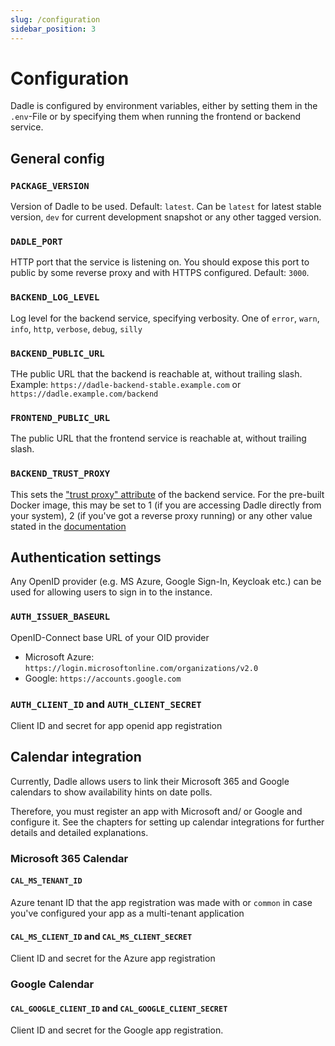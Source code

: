 ```yaml
---
slug: /configuration
sidebar_position: 3
---
```


# Configuration

Dadle is configured by environment variables, either by setting them in the `.env`-File or by specifying them when running the frontend or backend service.

## General config

### `PACKAGE_VERSION`

Version of Dadle to be used. Default: `latest`. Can be `latest` for latest stable version, `dev` for current development snapshot or any other tagged version.

### `DADLE_PORT`

HTTP port that the service is listening on. You should expose this port to public by some reverse proxy and with HTTPS configured. Default: `3000`.

### `BACKEND_LOG_LEVEL`

Log level for the backend service, specifying verbosity. One of `error`, `warn`, `info`, `http`, `verbose`, `debug`, `silly`

### `BACKEND_PUBLIC_URL`

THe public URL that the backend is reachable at, without trailing slash. Example: `https://dadle-backend-stable.example.com` or `https://dadle.example.com/backend`

### `FRONTEND_PUBLIC_URL`

The public URL that the frontend service is reachable at, without trailing slash.

### `BACKEND_TRUST_PROXY`

This sets the ["trust proxy" attribute](https://expressjs.com/guide/behind-proxies.html) of the backend service. For the pre-built Docker image, this may be set to 1 (if you are accessing Dadle directly from your system), 2 (if you've got a reverse proxy running) or any other value stated in the [documentation](https://expressjs.com/guide/behind-proxies.html)

## Authentication settings

Any OpenID provider (e.g. MS Azure, Google Sign-In, Keycloak etc.) can be used for allowing users to sign in to the instance.

### `AUTH_ISSUER_BASEURL`

OpenID-Connect base URL of your OID provider

- Microsoft Azure: `https://login.microsoftonline.com/organizations/v2.0`
- Google: `https://accounts.google.com`

### `AUTH_CLIENT_ID` and `AUTH_CLIENT_SECRET`

Client ID and secret for app openid app registration

## Calendar integration

Currently, Dadle allows users to link their Microsoft 365 and Google calendars to show availability hints on date polls.

Therefore, you must register an app with Microsoft and/ or Google and configure it. See the chapters for setting up calendar integrations for further details and detailed explanations.

### Microsoft 365 Calendar

#### `CAL_MS_TENANT_ID`

Azure tenant ID that the app registration was made with or `common` in case you've configured your app as a multi-tenant application

#### `CAL_MS_CLIENT_ID` and `CAL_MS_CLIENT_SECRET`

Client ID and secret for the Azure app registration

### Google Calendar

#### `CAL_GOOGLE_CLIENT_ID` and `CAL_GOOGLE_CLIENT_SECRET`

Client ID and secret for the Google app registration.
